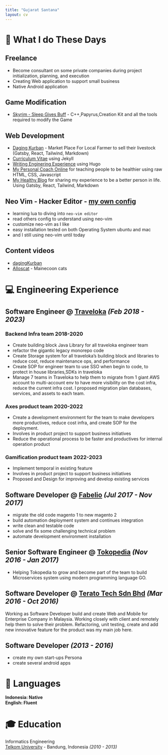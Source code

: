```yaml
---
title: "Gujarat Santana"
layout: cv
---
```



# 🏡 What I do These Days <br>

## Freelance
 - Become consultant on some private companies during project initialization, planning, and execution
 - Creating Web application to support small business
 - Native Android application 

## Game Modification 

- [Skyrim - Sleep Gives Buff](https://www.nexusmods.com/skyrimspecialedition/mods/131972/) - C++,Papyrus,Creation Kit and all the tools required to modify the Game

## Web Development

- [Daging Kurban](https://dagingkurban.com/) - Market Place For Local Farmer to sell their livestock (Gatsby, React, Tailwind, Markdown)
- [Curriculum Vitae](https://gujarats.github.io/cv/) using Jekyll
- [Writing Enginering Experience](https://gujarats.github.io/blog/) using Hugo
- [My Personal Coach Online](https://coach.gsfits.com/) for teaching people to be healthier using raw HTML, CSS, Javascript
- [My Healthy Blog](http://gsfits.com) for sharing my experience to be a better person in life. Using Gatsby, React, Tailwind, Markdown

## Neo Vim - Hacker Editor - [my own config](https://github.com/Gujarats/dotfiles)

- learning lua to diving into `neo-vim editor`
- read others config to understand using neo-vim
- customize neo-vim as I like
- easy installation tested on both Operating System ubuntu and mac
- and I still using neo-vim until today

## Content videos

- [dagingKurban](https://youtube.com/@dagingkurbandotcom)
- [Alloscat](https://instagram.com/allooscat) - Mainecoon cats

# 💻 Engineering Experience

## Software Engineer @ [Traveloka](https://traveloka.com/) _(Feb 2018 - 2023)_ <br>
### Backend Infra team 2018-2020

- Create building block Java Library for all traveloka engineer team
- refactor the gigantic legacy monorepo code
- Create Storage system for all traveloka’s building block and libraries to reduce cost, reduce maintenance ops, and performance
- Create SOP for engineer team to use SSO when begin to code, to protect in house libraries,SDKs in traveloka
- Manage 7 teams in Traveloka to help them to migrate from 1 giant AWS account to multi-account env to have more visibility on the cost infra, reduce the current infra cost. I proposed migration plan databases, services, and assets to each team.

### Axes product team 2020-2022

- Create a development environment for the team to make developers more productives, reduce cost infra, and create SOP for the deployment.
- Involves in product project to support business initiatives
- Reduce the operational process to be faster and productives for internal operation product

### Gamification product team 2022-2023

- Implement temporal in existing feature
- Involves in product project to support business initiatives
- Proposed and Design for improving and develop existing services

## Software Developer @ [Fabelio](https://fabelio.com/) _(Jul 2017 - Nov 2017)_ <br>

- migrate the old code magento 1 to new magento 2
- build automation deployment system and continues integration
- write clean and testable code
- solve and fix some challenging technical problem
- automate development environment installation

## Senior Software Engineer @ [Tokopedia](https://tokopedia.com/) _(Nov 2016 - Jan 2017)_ <br>

- Helping Tokopedia to grow and become part of the team to build Microservices system using modern programming language GO.

## Software Developer @ [Terato Tech Sdn Bhd](https://www.teratotech.com/) _(Mar 2016 - Oct 2016)_ <br>

Working as Software Developer build and create Web and Mobile for Enterprise Company in Malaysia.
Working closely with client and remotely help them to solve their problem. Refactoring, unit testing, create and add new innovative feature for the product was my main job here.

## Software Developer _(2013 - 2016)_ <br>

- create my own start-ups Persona
- create several android apps

# 💬 Languages

**Indonesia: Native** <br>
**English: Fluent** <br>

# 🎓 Education

Informatics Engineering <br>
[Telkom University](https://telkomuniversity.ac.id/) - Bandung, Indonesia _(2010 - 2013)_
